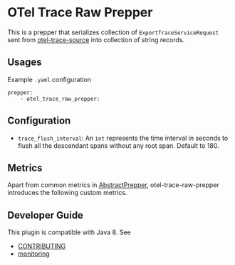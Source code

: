 # OTel Trace Raw Prepper

This is a prepper that serializes collection of `ExportTraceServiceRequest` sent from [otel-trace-source](../dataPrepper-plugins/otel-trace-source) into collection of string records.

## Usages
Example `.yaml` configuration
```
prepper:
    - otel_trace_raw_prepper:
```

## Configuration

* `trace_flush_interval`: An `int` represents the time interval in seconds to flush all the descendant spans without any root span. Default to 180.

## Metrics
Apart from common metrics in [AbstractPrepper](https://github.com/opensearch-project/data-prepper/blob/main/data-prepper-api/src/main/java/com/amazon/dataprepper/model/prepper/AbstractPrepper.java), otel-trace-raw-prepper introduces the following custom metrics.

## Developer Guide
This plugin is compatible with Java 8. See 
- [CONTRIBUTING](https://github.com/opensearch-project/data-prepper/blob/main/CONTRIBUTING.md) 
- [monitoring](https://github.com/opensearch-project/data-prepper/blob/main/docs/monitoring.md)
